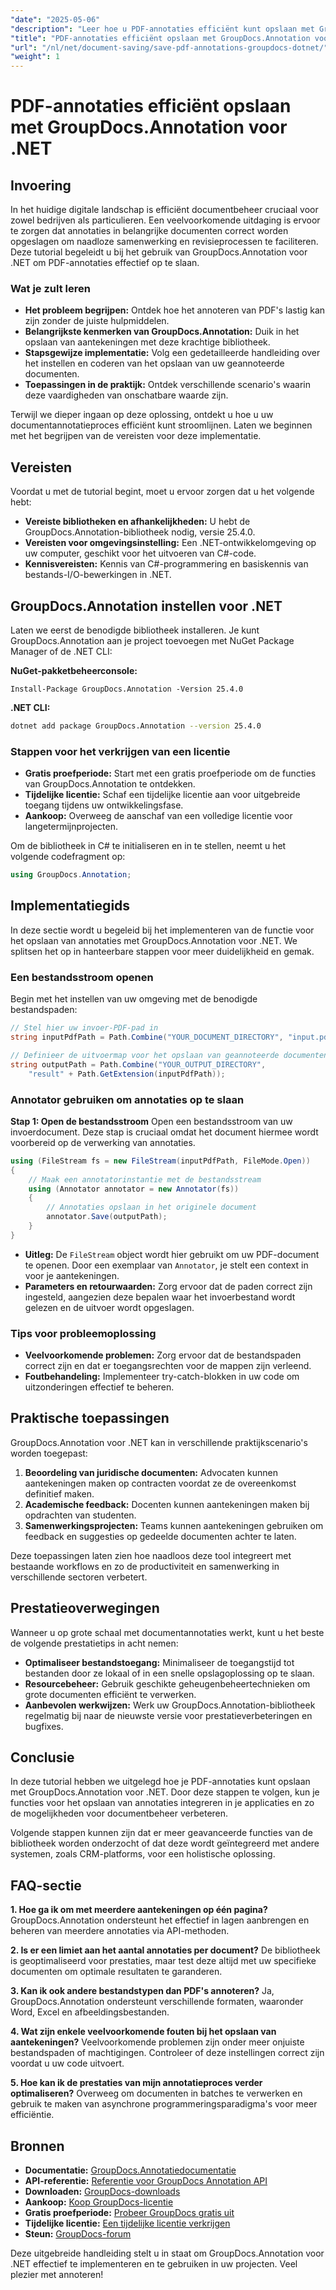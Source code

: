 ```yaml
---
"date": "2025-05-06"
"description": "Leer hoe u PDF-annotaties efficiënt kunt opslaan met GroupDocs.Annotation voor .NET. Stroomlijn uw documentbeheerproces met onze gedetailleerde handleiding."
"title": "PDF-annotaties efficiënt opslaan met GroupDocs.Annotation voor .NET"
"url": "/nl/net/document-saving/save-pdf-annotations-groupdocs-dotnet/"
"weight": 1
---
```


# PDF-annotaties efficiënt opslaan met GroupDocs.Annotation voor .NET

## Invoering

In het huidige digitale landschap is efficiënt documentbeheer cruciaal voor zowel bedrijven als particulieren. Een veelvoorkomende uitdaging is ervoor te zorgen dat annotaties in belangrijke documenten correct worden opgeslagen om naadloze samenwerking en revisieprocessen te faciliteren. Deze tutorial begeleidt u bij het gebruik van GroupDocs.Annotation voor .NET om PDF-annotaties effectief op te slaan.

### Wat je zult leren
- **Het probleem begrijpen:** Ontdek hoe het annoteren van PDF's lastig kan zijn zonder de juiste hulpmiddelen.
- **Belangrijkste kenmerken van GroupDocs.Annotation:** Duik in het opslaan van aantekeningen met deze krachtige bibliotheek.
- **Stapsgewijze implementatie:** Volg een gedetailleerde handleiding over het instellen en coderen van het opslaan van uw geannoteerde documenten.
- **Toepassingen in de praktijk:** Ontdek verschillende scenario's waarin deze vaardigheden van onschatbare waarde zijn.

Terwijl we dieper ingaan op deze oplossing, ontdekt u hoe u uw documentannotatieproces efficiënt kunt stroomlijnen. Laten we beginnen met het begrijpen van de vereisten voor deze implementatie.

## Vereisten

Voordat u met de tutorial begint, moet u ervoor zorgen dat u het volgende hebt:
- **Vereiste bibliotheken en afhankelijkheden:** U hebt de GroupDocs.Annotation-bibliotheek nodig, versie 25.4.0.
- **Vereisten voor omgevingsinstelling:** Een .NET-ontwikkelomgeving op uw computer, geschikt voor het uitvoeren van C#-code.
- **Kennisvereisten:** Kennis van C#-programmering en basiskennis van bestands-I/O-bewerkingen in .NET.

## GroupDocs.Annotation instellen voor .NET

Laten we eerst de benodigde bibliotheek installeren. Je kunt GroupDocs.Annotation aan je project toevoegen met NuGet Package Manager of de .NET CLI:

**NuGet-pakketbeheerconsole:**
```shell
Install-Package GroupDocs.Annotation -Version 25.4.0
```

**.NET CLI:**
```bash
dotnet add package GroupDocs.Annotation --version 25.4.0
```

### Stappen voor het verkrijgen van een licentie
- **Gratis proefperiode:** Start met een gratis proefperiode om de functies van GroupDocs.Annotation te ontdekken.
- **Tijdelijke licentie:** Schaf een tijdelijke licentie aan voor uitgebreide toegang tijdens uw ontwikkelingsfase.
- **Aankoop:** Overweeg de aanschaf van een volledige licentie voor langetermijnprojecten.

Om de bibliotheek in C# te initialiseren en in te stellen, neemt u het volgende codefragment op:
```csharp
using GroupDocs.Annotation;
```

## Implementatiegids
In deze sectie wordt u begeleid bij het implementeren van de functie voor het opslaan van annotaties met GroupDocs.Annotation voor .NET. We splitsen het op in hanteerbare stappen voor meer duidelijkheid en gemak.

### Een bestandsstroom openen
Begin met het instellen van uw omgeving met de benodigde bestandspaden:
```csharp
// Stel hier uw invoer-PDF-pad in
string inputPdfPath = Path.Combine("YOUR_DOCUMENT_DIRECTORY", "input.pdf");

// Definieer de uitvoermap voor het opslaan van geannoteerde documenten
string outputPath = Path.Combine("YOUR_OUTPUT_DIRECTORY", 
    "result" + Path.GetExtension(inputPdfPath));
```

### Annotator gebruiken om annotaties op te slaan
**Stap 1: Open de bestandsstroom**
Open een bestandsstroom van uw invoerdocument. Deze stap is cruciaal omdat het document hiermee wordt voorbereid op de verwerking van annotaties.
```csharp
using (FileStream fs = new FileStream(inputPdfPath, FileMode.Open))
{
    // Maak een annotatorinstantie met de bestandsstream
    using (Annotator annotator = new Annotator(fs))
    {
        // Annotaties opslaan in het originele document
        annotator.Save(outputPath);
    }
}
```
- **Uitleg:** De `FileStream` object wordt hier gebruikt om uw PDF-document te openen. Door een exemplaar van `Annotator`, je stelt een context in voor je aantekeningen.
- **Parameters en retourwaarden:** Zorg ervoor dat de paden correct zijn ingesteld, aangezien deze bepalen waar het invoerbestand wordt gelezen en de uitvoer wordt opgeslagen.

### Tips voor probleemoplossing
- **Veelvoorkomende problemen:** Zorg ervoor dat de bestandspaden correct zijn en dat er toegangsrechten voor de mappen zijn verleend.
- **Foutbehandeling:** Implementeer try-catch-blokken in uw code om uitzonderingen effectief te beheren.

## Praktische toepassingen
GroupDocs.Annotation voor .NET kan in verschillende praktijkscenario's worden toegepast:
1. **Beoordeling van juridische documenten:** Advocaten kunnen aantekeningen maken op contracten voordat ze de overeenkomst definitief maken.
2. **Academische feedback:** Docenten kunnen aantekeningen maken bij opdrachten van studenten.
3. **Samenwerkingsprojecten:** Teams kunnen aantekeningen gebruiken om feedback en suggesties op gedeelde documenten achter te laten.

Deze toepassingen laten zien hoe naadloos deze tool integreert met bestaande workflows en zo de productiviteit en samenwerking in verschillende sectoren verbetert.

## Prestatieoverwegingen
Wanneer u op grote schaal met documentannotaties werkt, kunt u het beste de volgende prestatietips in acht nemen:
- **Optimaliseer bestandstoegang:** Minimaliseer de toegangstijd tot bestanden door ze lokaal of in een snelle opslagoplossing op te slaan.
- **Resourcebeheer:** Gebruik geschikte geheugenbeheertechnieken om grote documenten efficiënt te verwerken.
- **Aanbevolen werkwijzen:** Werk uw GroupDocs.Annotation-bibliotheek regelmatig bij naar de nieuwste versie voor prestatieverbeteringen en bugfixes.

## Conclusie
In deze tutorial hebben we uitgelegd hoe je PDF-annotaties kunt opslaan met GroupDocs.Annotation voor .NET. Door deze stappen te volgen, kun je functies voor het opslaan van annotaties integreren in je applicaties en zo de mogelijkheden voor documentbeheer verbeteren.

Volgende stappen kunnen zijn dat er meer geavanceerde functies van de bibliotheek worden onderzocht of dat deze wordt geïntegreerd met andere systemen, zoals CRM-platforms, voor een holistische oplossing.

## FAQ-sectie
**1. Hoe ga ik om met meerdere aantekeningen op één pagina?**
GroupDocs.Annotation ondersteunt het effectief in lagen aanbrengen en beheren van meerdere annotaties via API-methoden.

**2. Is er een limiet aan het aantal annotaties per document?**
De bibliotheek is geoptimaliseerd voor prestaties, maar test deze altijd met uw specifieke documenten om optimale resultaten te garanderen.

**3. Kan ik ook andere bestandstypen dan PDF's annoteren?**
Ja, GroupDocs.Annotation ondersteunt verschillende formaten, waaronder Word, Excel en afbeeldingsbestanden.

**4. Wat zijn enkele veelvoorkomende fouten bij het opslaan van aantekeningen?**
Veelvoorkomende problemen zijn onder meer onjuiste bestandspaden of machtigingen. Controleer of deze instellingen correct zijn voordat u uw code uitvoert.

**5. Hoe kan ik de prestaties van mijn annotatieproces verder optimaliseren?**
Overweeg om documenten in batches te verwerken en gebruik te maken van asynchrone programmeringsparadigma's voor meer efficiëntie.

## Bronnen
- **Documentatie:** [GroupDocs.Annotatiedocumentatie](https://docs.groupdocs.com/annotation/net/)
- **API-referentie:** [Referentie voor GroupDocs Annotation API](https://reference.groupdocs.com/annotation/net/)
- **Downloaden:** [GroupDocs-downloads](https://releases.groupdocs.com/annotation/net/)
- **Aankoop:** [Koop GroupDocs-licentie](https://purchase.groupdocs.com/buy)
- **Gratis proefperiode:** [Probeer GroupDocs gratis uit](https://releases.groupdocs.com/annotation/net/)
- **Tijdelijke licentie:** [Een tijdelijke licentie verkrijgen](https://purchase.groupdocs.com/temporary-license/)
- **Steun:** [GroupDocs-forum](https://forum.groupdocs.com/c/annotation/)

Deze uitgebreide handleiding stelt u in staat om GroupDocs.Annotation voor .NET effectief te implementeren en te gebruiken in uw projecten. Veel plezier met annoteren!